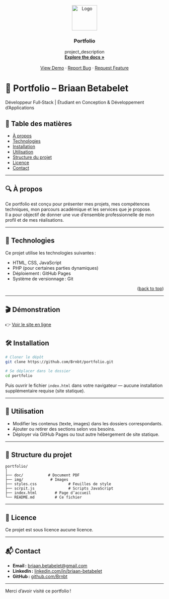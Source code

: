 <div align="center">
  <a href="https://github.com/github_username/repo_name">
    <img src="images/logo.png" alt="Logo" width="80" height="80">
  </a>

<h3 align="center">Portfolio</h3>

  <p align="center">
    project_description
    <br />
    <a href="https://github.com/github_username/repo_name"><strong>Explore the docs »</strong></a>
    <br />
    <br />
    <a href="https://github.com/github_username/repo_name">View Demo</a>
    &middot;
    <a href="https://github.com/github_username/repo_name/issues/new?labels=bug&template=bug-report---.md">Report Bug</a>
    &middot;
    <a href="https://github.com/github_username/repo_name/issues/new?labels=enhancement&template=feature-request---.md">Request Feature</a>
  </p>
</div>


# 📘 Portfolio – Briaan Betabelet  
Développeur Full‑Stack | Étudiant en Conception & Développement d’Applications

## 🧭 Table des matières  
- [À propos](#à‑propos)  
- [Technologies](#technologies)  
- [Installation](#installation)  
- [Utilisation](#utilisation)  
- [Structure du projet](#structure‑du‑projet)  
- [Licence](#licence)  
- [Contact](#contact)  

---

## 🔍 À propos  
Ce portfolio est conçu pour présenter mes projets, mes compétences techniques, mon parcours académique et les services que je propose.  
Il a pour objectif de donner une vue d’ensemble professionnelle de mon profil et de mes réalisations.

---

## 🧰 Technologies  
Ce projet utilise les technologies suivantes :  
- HTML, CSS, JavaScript  
- PHP (pour certaines parties dynamiques)  
- Déploiement : GitHub Pages  
- Système de versionnage : Git


<p align="right">(<a href="#readme-top">back to top</a>)</p>


---

## 🎬 Démonstration  
👉 [Voir le site en ligne](https://brnbt.github.io/portfolio/)  

## 🛠️ Installation  
```bash
# Cloner le dépôt
git clone https://github.com/Brnbt/portfolio.git

# Se déplacer dans le dossier
cd portfolio
```

Puis ouvrir le fichier `index.html` dans votre navigateur — aucune installation supplémentaire requise (site statique).

---

## 📂 Utilisation  
- Modifier les contenus (texte, images) dans les dossiers correspondants.  
- Ajouter ou retirer des sections selon vos besoins.  
- Déployer via GitHub Pages ou tout autre hébergement de site statique.

---

## 📁 Structure du projet  
```
portfolio/
│
├── doc/           # Document PDF
├── img/            # Images
├── styles.css              # Feuilles de style
├── scrpit.js               # Scripts JavaScript
├── index.html        # Page d’accueil
└── README.md         # Ce fichier
```

---

## 📜 Licence  
Ce projet est sous licence aucune licence.

---

## 📬 Contact  
- **Email :** briaan.betabelet@gmail.com  
- **LinkedIn :** [linkedin.com/in/briaan-betabelet](https://linkedin.com/in/briaan-betabelet)  
- **GitHub :** [github.com/Brnbt](https://github.com/Brnbt)

---

Merci d’avoir visité ce portfolio !
